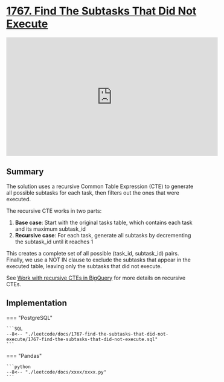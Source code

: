 # [1767. Find The Subtasks That Did Not Execute](https://leetcode.com/problems/find-the-subtasks-that-did-not-execute)

<iframe width="560" height="315" src="https://www.youtube.com/embed/NwZAYQSH81k?si=SsFQfdmn3UDwrIqZ" title="YouTube video player" frameborder="0" allow="accelerometer; autoplay; clipboard-write; encrypted-media; gyroscope; picture-in-picture; web-share" referrerpolicy="strict-origin-when-cross-origin" allowfullscreen></iframe>

## Summary

The solution uses a recursive Common Table Expression (CTE) to generate all possible subtasks for each task, then filters out the ones that were executed.

The recursive CTE works in two parts:

1. **Base case**: Start with the original tasks table, which contains each task and its maximum subtask_id
2. **Recursive case**: For each task, generate all subtasks by decrementing the subtask_id until it reaches 1

This creates a complete set of all possible (task_id, subtask_id) pairs. Finally, we use a NOT IN clause to exclude the subtasks that appear in the executed table, leaving only the subtasks that did not execute.

See [Work with recursive CTEs in BigQuery](https://cloud.google.com/bigquery/docs/recursive-ctes) for more details on recursive CTEs.

## Implementation

=== "PostgreSQL"

    ```SQL
    --8<-- "./leetcode/docs/1767-find-the-subtasks-that-did-not-execute/1767-find-the-subtasks-that-did-not-execute.sql"
    ```

=== "Pandas"

    ```python
    --8<-- "./leetcode/docs/xxxx/xxxx.py"
    ```